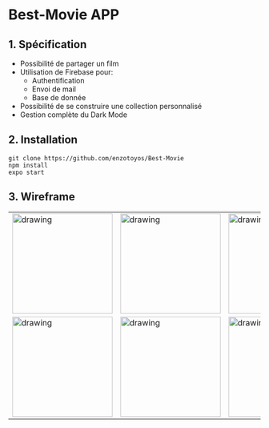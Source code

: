# Best-Movie APP

## 1. Spécification

- Possibilité de partager un film
- Utilisation de Firebase pour:
  - Authentification
  - Envoi de mail
  - Base de donnée
- Possibilité de se construire une collection personnalisé
- Gestion complète du Dark Mode

## 2. Installation

```
git clone https://github.com/enzotoyos/Best-Movie
npm install
expo start
```

## 3. Wireframe

<table>
<tr>
  <td><img src="https://user-images.githubusercontent.com/58291299/151581723-28ab9357-bbfb-4ece-8048-6a9babc53c75.png" alt="drawing" width="200"/></td>
  <td><img src="https://user-images.githubusercontent.com/58291299/151581915-ec76e936-1d23-4ba9-a012-0ffe418859b0.png" alt="drawing" width="200"/></td>
  <td>
<img src="https://user-images.githubusercontent.com/58291299/151582090-cf2783bf-25c2-4cb0-a414-a949d2311953.png" alt="drawing" width="200"/></td>
</tr>
<tr>
  <td><img src="https://user-images.githubusercontent.com/58291299/151580205-7a47f683-eca1-444e-98d7-5668c07f84cf.png" alt="drawing" width="200"/></td>
  <td><img src="https://user-images.githubusercontent.com/58291299/151583141-5fb622d4-5d3f-40ab-abc5-253e9fc2026f.png" alt="drawing" width="200"/></td>
  <td>
<img src="https://user-images.githubusercontent.com/58291299/151583260-8154a9fd-4fc2-4a30-906b-0666c23d3494.png" alt="drawing" width="200"/></td>
</tr>
</table>
